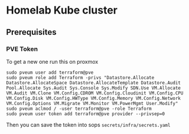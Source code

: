 # Homelab Kube cluster


## Prerequisites

### PVE Token

To get a new one run this on proxmox
```
sudo pveum user add terraform@pve
sudo pveum role add Terraform -privs "Datastore.Allocate Datastore.AllocateSpace Datastore.AllocateTemplate Datastore.Audit Pool.Allocate Sys.Audit Sys.Console Sys.Modify SDN.Use VM.Allocate VM.Audit VM.Clone VM.Config.CDROM VM.Config.Cloudinit VM.Config.CPU VM.Config.Disk VM.Config.HWType VM.Config.Memory VM.Config.Network VM.Config.Options VM.Migrate VM.Monitor VM.PowerMgmt User.Modify"
sudo pveum aclmod / -user terraform@pve -role Terraform
sudo pveum user token add terraform@pve provider --privsep=0
```

Then you can save the token into sops `secrets/infra/secrets.yaml`